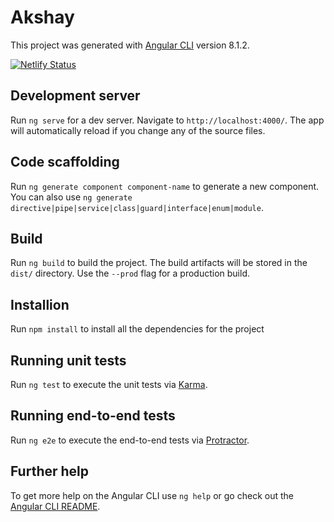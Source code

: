 # Akshay
This project was generated with [Angular CLI](https://github.com/angular/angular-cli) version 8.1.2.

[![Netlify Status](https://api.netlify.com/api/v1/badges/40d41f73-04b3-48a5-9639-35472f16708f/deploy-status)](https://app.netlify.com/sites/Akshay-pramod/deploys)

## Development server

Run `ng serve` for a dev server. Navigate to `http://localhost:4000/`. The app will automatically reload if you change any of the source files.

## Code scaffolding

Run `ng generate component component-name` to generate a new component. You can also use `ng generate directive|pipe|service|class|guard|interface|enum|module`.

## Build

Run `ng build` to build the project. The build artifacts will be stored in the `dist/` directory. Use the `--prod` flag for a production build.

## Installion
Run `npm install` to install all the dependencies for the project

## Running unit tests

Run `ng test` to execute the unit tests via [Karma](https://karma-runner.github.io).

## Running end-to-end tests

Run `ng e2e` to execute the end-to-end tests via [Protractor](http://www.protractortest.org/).

## Further help

To get more help on the Angular CLI use `ng help` or go check out the [Angular CLI README](https://github.com/angular/angular-cli/blob/master/README.md).
